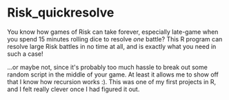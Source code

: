 # Risk_quickresolve

You know how games of Risk can take forever, especially late-game when you spend 15 minutes rolling dice to resolve *one* battle? This R program can resolve large Risk battles in no time at all, and is exactly what you need in such a case!

...or maybe not, since it's probably too much hassle to break out some random script in the middle of your game. At least it allows me to show off that I know how recursion works :). This was one of my first projects in R, and I felt really clever once I had figured it out.
